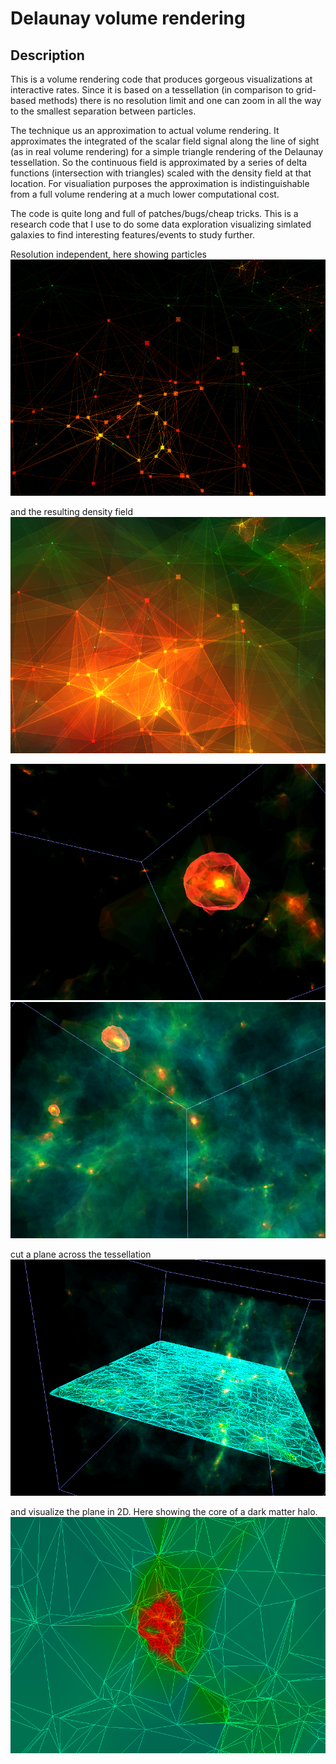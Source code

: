 # Delaunay volume rendering

## Description

This is a volume rendering code that produces gorgeous visualizations at interactive rates. Since it is based on a tessellation (in comparison to grid-based methods) there is no resolution limit and one can zoom in all the way to the smallest separation between particles. 

The technique us an approximation to actual volume rendering. It approximates the integrated of the scalar field signal along the line of sight (as in real volume rendering) for a simple triangle rendering of the Delaunay tessellation. So the continuous field is approximated by a series of delta functions (intersection with triangles) scaled with the density field at that location. For visualiation purposes the approximation is indistinguishable from a full volume rendering at a much lower computational cost.

The code is quite long and full of patches/bugs/cheap tricks. This is a research code that I use to do some data exploration visualizing simlated galaxies to find interesting features/events to study further.


Resolution independent, here showing particles
![picture](images/halo-0.png)

and the resulting density field
![picture](images/halo-1.png)

![picture](images/isoden.png)
![picture](images/density-isoden.png)

cut a plane across the tessellation
![picture](images/isoplane.png)

and visualize the plane in 2D. Here showing the core of a dark matter halo.
![picture](images/2d-zoom.png)


